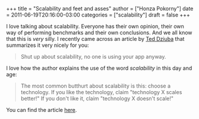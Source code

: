 +++
title = "Scalability and feet and asses"
author = ["Honza Pokorny"]
date = 2011-06-19T20:16:00-03:00
categories = ["scalability"]
draft = false
+++

I love talking about scalability. Everyone has their own opinion, their own way
of performing benchmarks and their own conclusions. And we all know that this
is _very_ silly. I recently came across an article by [Ted Dziuba](http://twitter.com/dozba) that
summarizes it very nicely for you:

> Shut up about scalability, no one is using your app anyway.

I love how the author explains the use of the word _scalability_ in this day
and age:

> The most common butthurt about scalability is this: choose a technology. If
> you like the technology, claim "technology X scales better!" If you don't
> like it, claim "technology X doesn't scale!"

You can find the article [here](http://teddziuba.com/2008/04/im-going-to-scale-my-foot-up-y.html).
